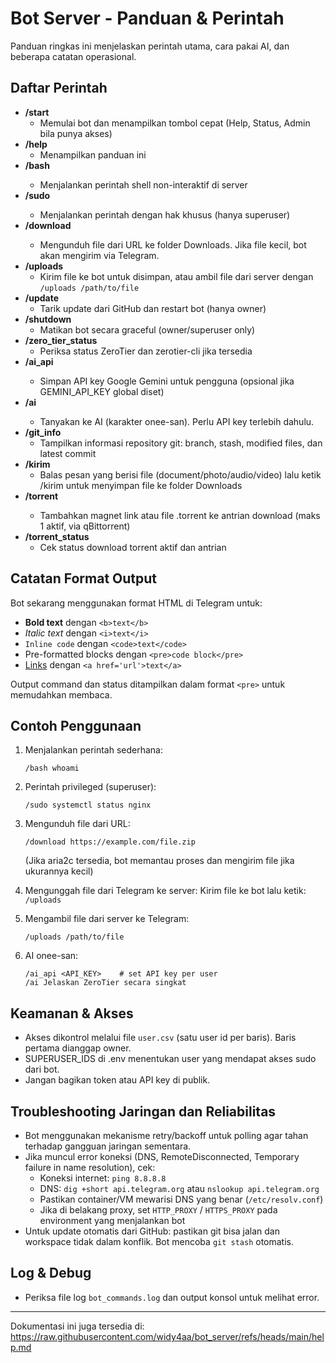 # Bot Server - Panduan & Perintah

Panduan ringkas ini menjelaskan perintah utama, cara pakai AI, dan beberapa catatan operasional.

## Daftar Perintah

- **/start**
  - Memulai bot dan menampilkan tombol cepat (Help, Status, Admin bila punya akses)
- **/help**
  - Menampilkan panduan ini
- **/bash** <perintah>
  - Menjalankan perintah shell non-interaktif di server
- **/sudo** <perintah>
  - Menjalankan perintah dengan hak khusus (hanya superuser)
- **/download** <url>
  - Mengunduh file dari URL ke folder Downloads. Jika file kecil, bot akan mengirim via Telegram.
- **/uploads**
  - Kirim file ke bot untuk disimpan, atau ambil file dari server dengan `/uploads /path/to/file`
- **/update**
  - Tarik update dari GitHub dan restart bot (hanya owner)
- **/shutdown**
  - Matikan bot secara graceful (owner/superuser only)
- **/zero_tier_status**
  - Periksa status ZeroTier dan zerotier-cli jika tersedia
- **/ai_api** <key>
  - Simpan API key Google Gemini untuk pengguna (opsional jika GEMINI_API_KEY global diset)
- **/ai** <prompt>
  - Tanyakan ke AI (karakter onee-san). Perlu API key terlebih dahulu.
- **/git_info**
  - Tampilkan informasi repository git: branch, stash, modified files, dan latest commit
- **/kirim**
  - Balas pesan yang berisi file (document/photo/audio/video) lalu ketik /kirim untuk menyimpan file ke folder Downloads
- **/torrent** <magnet-link>
  - Tambahkan magnet link atau file .torrent ke antrian download (maks 1 aktif, via qBittorrent)
- **/torrent_status**
  - Cek status download torrent aktif dan antrian

## Catatan Format Output

Bot sekarang menggunakan format HTML di Telegram untuk:
- **Bold text** dengan `<b>text</b>`
- *Italic text* dengan `<i>text</i>`
- `Inline code` dengan `<code>text</code>`
- Pre-formatted blocks dengan `<pre>code block</pre>` 
- [Links](https://github.com/widy4aa/bot_server) dengan `<a href='url'>text</a>`

Output command dan status ditampilkan dalam format `<pre>` untuk memudahkan membaca.

## Contoh Penggunaan

1) Menjalankan perintah sederhana:
   ```
   /bash whoami
   ```

2) Perintah privileged (superuser):
   ```
   /sudo systemctl status nginx
   ```

3) Mengunduh file dari URL:
   ```
   /download https://example.com/file.zip
   ```
   (Jika aria2c tersedia, bot memantau proses dan mengirim file jika ukurannya kecil)

4) Mengunggah file dari Telegram ke server:
   Kirim file ke bot lalu ketik: `/uploads`

5) Mengambil file dari server ke Telegram:
   ```
   /uploads /path/to/file
   ```

6) AI onee-san:
   ```
   /ai_api <API_KEY>    # set API key per user
   /ai Jelaskan ZeroTier secara singkat
   ```

## Keamanan & Akses

- Akses dikontrol melalui file `user.csv` (satu user id per baris). Baris pertama dianggap owner.
- SUPERUSER_IDS di .env menentukan user yang mendapat akses sudo dari bot.
- Jangan bagikan token atau API key di publik.

## Troubleshooting Jaringan dan Reliabilitas

- Bot menggunakan mekanisme retry/backoff untuk polling agar tahan terhadap gangguan jaringan sementara.
- Jika muncul error koneksi (DNS, RemoteDisconnected, Temporary failure in name resolution), cek:
  - Koneksi internet: `ping 8.8.8.8`
  - DNS: `dig +short api.telegram.org` atau `nslookup api.telegram.org`
  - Pastikan container/VM mewarisi DNS yang benar (`/etc/resolv.conf`)
  - Jika di belakang proxy, set `HTTP_PROXY` / `HTTPS_PROXY` pada environment yang menjalankan bot
- Untuk update otomatis dari GitHub: pastikan git bisa jalan dan workspace tidak dalam konflik. Bot mencoba `git stash` otomatis.

## Log & Debug

- Periksa file log `bot_commands.log` dan output konsol untuk melihat error.

---

Dokumentasi ini juga tersedia di: https://raw.githubusercontent.com/widy4aa/bot_server/refs/heads/main/help.md